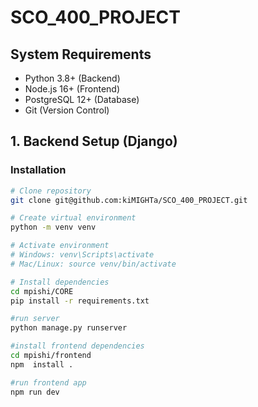 # SCO_400_PROJECT

## System Requirements
- Python 3.8+ (Backend)
- Node.js 16+ (Frontend)
- PostgreSQL 12+ (Database)
- Git (Version Control)

## 1. Backend Setup (Django)

### Installation
```bash
# Clone repository
git clone git@github.com:kiMIGHTa/SCO_400_PROJECT.git

# Create virtual environment
python -m venv venv

# Activate environment
# Windows: venv\Scripts\activate
# Mac/Linux: source venv/bin/activate

# Install dependencies
cd mpishi/CORE
pip install -r requirements.txt

#run server
python manage.py runserver

#install frontend dependencies
cd mpishi/frontend
npm  install .

#run frontend app
npm run dev
